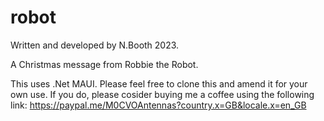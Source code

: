 # robot

 Written and developed by N.Booth 2023.

 A Christmas message from Robbie the Robot.

 This uses .Net MAUI.  Please feel free to clone this and amend it for your own use.  If you do, please cosider buying me a coffee using the following link: https://paypal.me/M0CVOAntennas?country.x=GB&locale.x=en_GB
